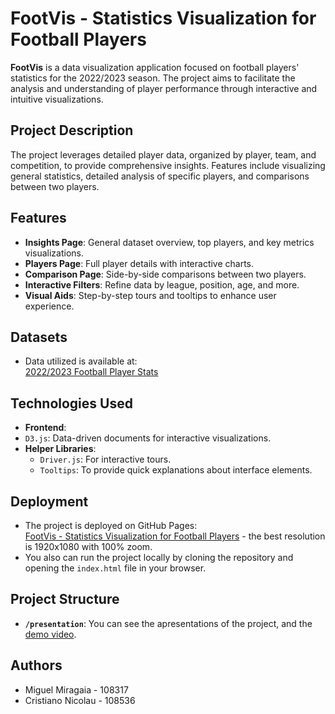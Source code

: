 # FootVis - Statistics Visualization for Football Players

**FootVis** is a data visualization application focused on football players' statistics for the 2022/2023 season. The project aims to facilitate the analysis and understanding of player performance through interactive and intuitive visualizations.

## **Project Description**
The project leverages detailed player data, organized by player, team, and competition, to provide comprehensive insights. Features include visualizing general statistics, detailed analysis of specific players, and comparisons between two players.

## **Features**
- **Insights Page**: General dataset overview, top players, and key metrics visualizations.
- **Players Page**: Full player details with interactive charts.
- **Comparison Page**: Side-by-side comparisons between two players.
- **Interactive Filters**: Refine data by league, position, age, and more.
- **Visual Aids**: Step-by-step tours and tooltips to enhance user experience.

## **Datasets**
- Data utilized is available at:  
  [2022/2023 Football Player Stats](https://www.kaggle.com/datasets/vivovinco/20222023-football-player-stats)

## **Technologies Used**
- **Frontend**:
 - `D3.js`: Data-driven documents for interactive visualizations.
- **Helper Libraries**:
  - `Driver.js`: For interactive tours.
  - `Tooltips`: To provide quick explanations about interface elements.


## **Deployment**
- The project is deployed on GitHub Pages:  
  [FootVis - Statistics Visualization for Football Players](https://cristianonicolau.github.io/FootVis/) - the best resolution is 1920x1080 with 100% zoom.
- You also can run the project locally by cloning the repository and opening the `index.html` file in your browser.

## **Project Structure**
- **`/presentation`**: You can see the apresentations of the project, and the [demo video](https://youtu.be/ZY4r0Iy4Fos).

## **Authors**
- Miguel Miragaia - 108317  
- Cristiano Nicolau - 108536
